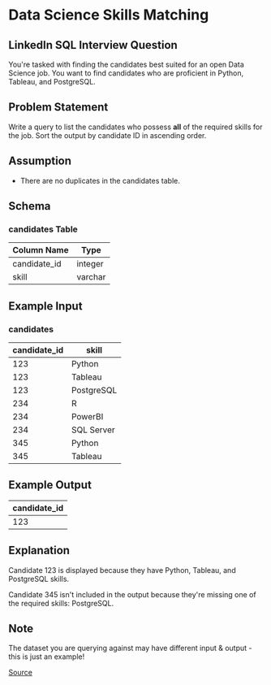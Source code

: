 # Data Science Skills Matching

## LinkedIn SQL Interview Question

You're tasked with finding the candidates best suited for an open Data Science job. You want to find candidates who are proficient in Python, Tableau, and PostgreSQL.

## Problem Statement

Write a query to list the candidates who possess **all** of the required skills for the job. Sort the output by candidate ID in ascending order.

## Assumption

- There are no duplicates in the candidates table.

## Schema

### candidates Table

| Column Name   | Type    |
|---------------|---------|
| candidate_id  | integer |
| skill         | varchar |

## Example Input

### candidates

| candidate_id | skill       |
|--------------|-------------|
| 123          | Python      |
| 123          | Tableau     |
| 123          | PostgreSQL  |
| 234          | R           |
| 234          | PowerBI     |
| 234          | SQL Server  |
| 345          | Python      |
| 345          | Tableau     |

## Example Output

| candidate_id |
|--------------|
| 123          |

## Explanation

Candidate 123 is displayed because they have Python, Tableau, and PostgreSQL skills.

Candidate 345 isn't included in the output because they're missing one of the required skills: PostgreSQL.

## Note

The dataset you are querying against may have different input & output - this is just an example!

[Source](https://datalemur.com/questions/matching-skills)